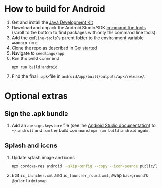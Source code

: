 ---
---

# How to build for Android

1. Get and install the [Java Development Kit](
   https://www.oracle.com/java/technologies/downloads)
2. Download and unpack the Android Studio/SDK [command line tools](
   https://developer.android.com/studio)
   (scroll to the bottom to find packages with only the command line tools).
3. Add the `cmdline-tools`'s parent folder to the environment variable
   `ANDROID_HOME`
4. Clone the repo as described in [Get started](/get-started/get-started)
5. Navigate to `seedlingo/app`
6. Run the build command
   ```sh
   npm run build:android
   ```
7. Find the final `.apk`-file in `android/app/build/outputs/apk/release/`.

# Optional extras

## Sign the .apk bundle

1. Add an `apksign.keystore` file
   (see the [Android Studio documentation](
   https://developer.android.com/studio/publish/app-signng))
   to `~/.android` and run the build command `npm run build:android` again.

## Splash and icons

1. Update splash image and icons

    ```sh
    npx cordova-res android --skip-config --copy --icon-source public/logo-m/apple-touch-icon-512x512.png --splash-source public/logo/splash.png --icon-foreground-source public/logo/icon-foreground.png --icon-background-source public/logo/icon-background.png`
    ```
2. Edit `ic_launcher.xml` and `ic_launcher_round.xml`, swap `background`'s `@color` to `@mipmap`
